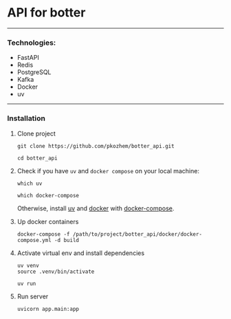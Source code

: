 # API for botter

---
### Technologies:

- FastAPI
- Redis
- PostgreSQL
- Kafka
- Docker
- uv

---
### Installation
1) Clone project
    ```commandline
    git clone https://github.com/pkozhem/botter_api.git
    ```
   
    ```commandline
    cd botter_api
    ```
2) Check if you have `uv` and `docker compose` on your local machine:
    ```commandline
    which uv
    ```

    ```commandline
    which docker-compose
    ```
    Otherwise, install [uv](https://docs.astral.sh/uv/getting-started/installation/) and [docker](https://docs.docker.com/engine/install/) with [docker-compose](https://docs.docker.com/compose/install/).
3) Up docker containers
    ```commandline
    docker-compose -f /path/to/project/botter_api/docker/docker-compose.yml -d build
    ```
4) Activate virtual env and install dependencies
    ```commandline
    uv venv
    source .venv/bin/activate
    ```

    ```commandline
    uv run
    ```
5) Run server
    ```commandline
    uvicorn app.main:app
    ```
